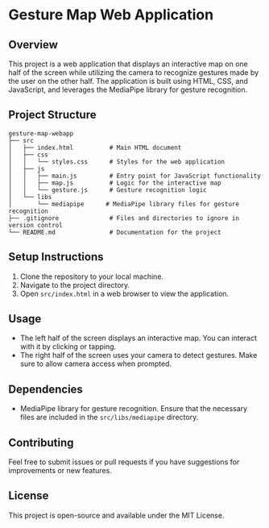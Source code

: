 # Gesture Map Web Application

## Overview
This project is a web application that displays an interactive map on one half of the screen while utilizing the camera to recognize gestures made by the user on the other half. The application is built using HTML, CSS, and JavaScript, and leverages the MediaPipe library for gesture recognition.

## Project Structure
```
gesture-map-webapp
├── src
│   ├── index.html          # Main HTML document
│   ├── css
│   │   └── styles.css      # Styles for the web application
│   ├── js
│   │   ├── main.js         # Entry point for JavaScript functionality
│   │   ├── map.js          # Logic for the interactive map
│   │   └── gesture.js      # Gesture recognition logic
│   └── libs
│       └── mediapipe      # MediaPipe library files for gesture recognition
├── .gitignore              # Files and directories to ignore in version control
└── README.md               # Documentation for the project
```

## Setup Instructions
1. Clone the repository to your local machine.
2. Navigate to the project directory.
3. Open `src/index.html` in a web browser to view the application.

## Usage
- The left half of the screen displays an interactive map. You can interact with it by clicking or tapping.
- The right half of the screen uses your camera to detect gestures. Make sure to allow camera access when prompted.

## Dependencies
- MediaPipe library for gesture recognition. Ensure that the necessary files are included in the `src/libs/mediapipe` directory.

## Contributing
Feel free to submit issues or pull requests if you have suggestions for improvements or new features.

## License
This project is open-source and available under the MIT License.